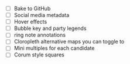 - [ ] Bake to GitHub
- [ ] Social media metadata
- [ ] Hover effects
- [ ] Bubble key and party legends
- [ ] ring note annotations
- [ ] Cloropleth alternative maps you can toggle to
- [ ] Mini multiples for each candidate
- [ ] Corum style squares
